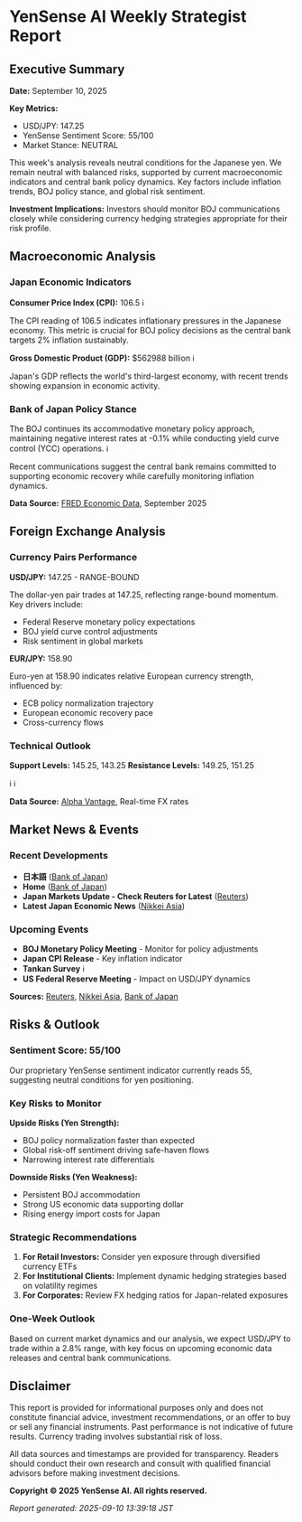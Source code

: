 # YenSense AI Weekly Strategist Report

## Executive Summary

**Date:** September 10, 2025

**Key Metrics:**
- USD/JPY: 147.25
- YenSense Sentiment Score: 55/100
- Market Stance: NEUTRAL

This week's analysis reveals neutral conditions for the Japanese yen. We remain neutral with balanced risks, 
supported by current macroeconomic indicators and central bank policy dynamics. 
Key factors include inflation trends, BOJ policy stance, and global risk sentiment.

**Investment Implications:** Investors should monitor BOJ communications closely 
while considering currency hedging strategies appropriate for their risk profile.

## Macroeconomic Analysis

### Japan Economic Indicators

**Consumer Price Index (CPI):** 106.5
<span title="CPI measures the average change in prices paid by consumers for goods and services">ℹ️</span>

The CPI reading of 106.5 indicates inflationary pressures 
in the Japanese economy. This metric is crucial for BOJ policy decisions as the central bank 
targets 2% inflation sustainably.

**Gross Domestic Product (GDP):** $562988 billion
<span title="GDP represents the total value of all goods and services produced in Japan">ℹ️</span>

Japan's GDP reflects the world's third-largest economy, with recent trends showing 
expansion in economic activity.

### Bank of Japan Policy Stance

The BOJ continues its accommodative monetary policy approach, maintaining negative interest rates 
at -0.1% while conducting yield curve control (YCC) operations. 
<span title="YCC: BOJ policy to control short and long-term interest rates">ℹ️</span>

Recent communications suggest the central bank remains committed to supporting economic recovery 
while carefully monitoring inflation dynamics.

**Data Source:** [FRED Economic Data](https://fred.stlouisfed.org/), September 2025

## Foreign Exchange Analysis

### Currency Pairs Performance

**USD/JPY:** 147.25 - RANGE-BOUND

The dollar-yen pair trades at 147.25, reflecting range-bound momentum. 
Key drivers include:
- Federal Reserve monetary policy expectations
- BOJ yield curve control adjustments
- Risk sentiment in global markets

**EUR/JPY:** 158.90

Euro-yen at 158.90 indicates relative European currency strength, influenced by:
- ECB policy normalization trajectory
- European economic recovery pace
- Cross-currency flows

### Technical Outlook

**Support Levels:** 145.25, 143.25
**Resistance Levels:** 149.25, 151.25

<span title="Support: Price level where buying interest typically emerges">ℹ️</span>
<span title="Resistance: Price level where selling pressure typically increases">ℹ️</span>

**Data Source:** [Alpha Vantage](https://www.alphavantage.co/), Real-time FX rates

## Market News & Events

### Recent Developments

- **日本語** ([Bank of Japan](https://www.boj.or.jp/))
- **Home** ([Bank of Japan](https://www.boj.or.jp/en/))
- **Japan Markets Update - Check Reuters for Latest** ([Reuters](https://www.reuters.com/markets/asia/))
- **Latest Japan Economic News** ([Nikkei Asia](https://asia.nikkei.com/Economy))


### Upcoming Events

- **BOJ Monetary Policy Meeting** - Monitor for policy adjustments
- **Japan CPI Release** - Key inflation indicator
- **Tankan Survey** <span title="Tankan: BOJ's quarterly survey of business sentiment">ℹ️</span>
- **US Federal Reserve Meeting** - Impact on USD/JPY dynamics

**Sources:** [Reuters](https://www.reuters.com/markets/asia/), [Nikkei Asia](https://asia.nikkei.com/), [Bank of Japan](https://www.boj.or.jp/en/)

## Risks & Outlook

### Sentiment Score: 55/100

Our proprietary YenSense sentiment indicator currently reads 55, suggesting 
neutral conditions 
for yen positioning.

### Key Risks to Monitor

**Upside Risks (Yen Strength):**
- BOJ policy normalization faster than expected
- Global risk-off sentiment driving safe-haven flows
- Narrowing interest rate differentials

**Downside Risks (Yen Weakness):**
- Persistent BOJ accommodation
- Strong US economic data supporting dollar
- Rising energy import costs for Japan

### Strategic Recommendations

1. **For Retail Investors:** Consider yen exposure through diversified currency ETFs
2. **For Institutional Clients:** Implement dynamic hedging strategies based on volatility regimes
3. **For Corporates:** Review FX hedging ratios for Japan-related exposures

### One-Week Outlook

Based on current market dynamics and our analysis, we expect USD/JPY to trade within a 
2.8% range, with key focus on upcoming economic data releases and central bank communications.

## Disclaimer

This report is provided for informational purposes only and does not constitute financial advice, 
investment recommendations, or an offer to buy or sell any financial instruments. Past performance 
is not indicative of future results. Currency trading involves substantial risk of loss.

All data sources and timestamps are provided for transparency. Readers should conduct their own 
research and consult with qualified financial advisors before making investment decisions.

**Copyright © 2025 YenSense AI. All rights reserved.**

*Report generated: 2025-09-10 13:39:18 JST*